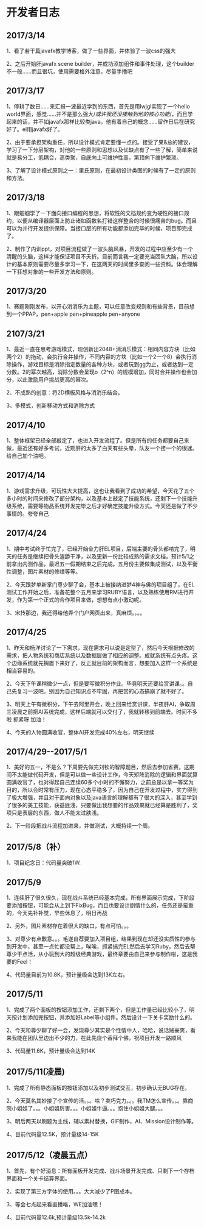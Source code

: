 # 开发者日志

## 2017/3/14

  1、看了若干篇javafx教学博客，做了一些界面，并体验了一波css的强大
  
  2、之后开始肝javafx scene builder，并成功添加组件和事件处理，这个builder不一般……而且很坑，使用需要格外注意，尽量手撸吧
  
## 2017/3/17

  1、停耕了数日……来汇报一波最近学到的东西，首先是用lwjgl实现了一个hello  world界面，感觉……并不是那么强大/*或许我还没接触到他的核心功能*/，而且学起来的话，并不如javafx那样比较类java，他有着自己的概念……留作日后在研究好了。el用javafx好了。
  
  2、由于要承担架构重任，所以设计模式肯定要懂一点的。接受了果&总的建议，学习了一下分层架构，对他的一些原则和思想以及优缺点有了一些了解，简单来说就是易分工，低耦合，高类聚，自底向上可维护性高，第顶向下维护繁琐。
  
  3、了解了设计模式原则之一：里氏原则，在最初设计类图的时候有了一定的原则和方法。

## 2017/3/18

  1、跟蝈蝈学了一下面向接口编程的思想，将软性的文档规约变为硬性的接口规约，以便从编译器层面上防止诸如函数名打错这样整合的时候很痛苦的bug。而且可以为并行开发提供保障。当接口层的所有功能都添加完毕的时候，项目即完成了。

  2、制作了内训ppt，对项目流程做了一波头脑风暴，开发的过程中应至少有一个清醒的头脑，这样才能保证项目不夭折。目前而言我一定要充当团队大脑，所以设计的基本原则需要尽量多学习一下，在这两天的时间里多查阅一些资料。体会理解一下狂想对象的一些开发方法和原则。

## 2017/3/20

  1、赛题刚刚发布，以开心消消乐为主题，可以任意改变规则和有些背景，目前想到一个PPAP，pen+apple pen+pineapple pen+anyone

## 2107/3/21
  
  1、最近一直在思考游戏模式，现创新出2048+消消乐模式：相同内容方块（比如两个2）的拖动，会执行合并操作，不同内容的方块（比如一个2一个8）会执行消除操作，游戏目标是消除指定数量的各种方块，或者玩到gg为止，或者达到一定分数。2的幂次越高，消除分数会呈现o（2^n）的规模增加，同时合并操作也会加分，以此激励用户挑战更高的幂次。
  
  2、不成熟的创意：将2D横板风格与消消乐结合。
  
  3、多模式，创新移动方式和消除方式


## 2017/4/10

  1、整体框架已经全部敲定了，也进入开发流程了。但是所有的任务都要自己来做，最近还有好多考试，近期肝的太多了白天有些头晕，队友一个接一个的很迷。给自己加个油吧。
  
## 2017/4/14

  1、游戏需求升级，可玩性大大提高，这也让我看到了成功的希望，今天花了五个多小时的时间来修改了部分架构，以及基本上敲定了技能系统，还剩下一个技能升级系统，需要等物品系统开发完毕之后才好确定技能升级方式。今天还是做了不少事情的。夸夸自己
  
## 2017/4/24

  1、期中考试终于忙完了，已经开始全力肝EL项目，后端主要的骨头都啃完了，明天的任务是继续把骨头渣舔干净，以及更新一份比较成熟的需求文档，预计5/1之前拿出内测作品，最迟五一假期结束之后完成。五月份主要做集成测试，以及平衡性调整，图片素材的修缮等等。
  
  2、今天跟梦单新掌门尊少聊了会，基本上被接纳进梦4神与佛的项目组了，在EL测试工作开始之后，准备花整个五月来学习RUBY语言，以及熟练使用RM进行开发，作为第一个正式的合作项目来做，想想有点小激动呢。
  
  3、宋抟那边，我还得给他弄个门户网页出来，真麻烦。。。。

## 2017/4/25

  1、昨天和杨洋讨论了一下需求，现在需求可以说是定型了，然后今天根据修改的需求，把人物系统和商店系统以及数据层做了相应的调整。成就系统有点头疼。这个边缘系统就先搁置下来好了，反正就目前的架构而言，想要加入这样一个系统是相当容易的。
  
  2、今天下午课稍微少一点，但是要写微积分作业。毕竟明天还要给赏讲课。。自己先复习一波吧。别因为自己知识点不牢固，再把赏的心态搞崩了就不好了。
  
  3、明天上午有微积分，下午去阿里开会，晚上回来给赏讲课，半夜肝AI，争取周三凌晨之前把AI系统完成，这样后端就可以交付了，我就转移到前端去。时间不多啦 抓紧呀 加油！

  4、今天的人物圆满收官，整体AI开发完成40%左右，明天继续

## 2017/4/29--2017/5/1

  1、美好的五一，不是么？下周要先做完刘钦的智障题目，然后去参加省赛，这期间不太能做代码开发，但是可以做一些设计工作，今天矩阵消除的逻辑和界面就算圆满收官了，也对得起自己连续60多个小时的不懈努力，之前总是以拿一等奖为目的，所以会时常有压力，现在心态平稳多了，因为自己在开发过程中，实力得到了极大增强，并且对于面向对象以及java语言的理解都有了很大的深入，甚至学到了很多的美工技能，获益匪浅，只要做出我想要的作品效果就已经算是胜利了，奖项只是表层的东西，做人不能太过肤浅。
  
  2、下一阶段把战斗流程加进来，并做测试，大概持续一个周。

## 2017/5/8（补）
  
  1、项目纪念日：代码量突破1W.

## 2017/5/9

  1、连续肝了很久很久，现在战斗系统已经基本完成，所有界面展示完成，下阶段要添加按钮，可能会从上到下FixBug，而且也要设计剧情什么的，任务还是蛮重的，今天先补补觉，早些休息了，明日再战
  
  2、另外，图片素材存在着很大的缺口，有点可怕。。。
  
  3、对尊少有点歉意。。。毛遂自荐要加入项目组，结果到现在却还没实质性的参与到开发中，甚至一点忙都没帮上，唉唉，抓紧搞完EL然后去学习Ruby，然后去帮尊少干点活，从小玩到大的超级经典游戏，最终章要由自己来参与制作啦，这是我要的Feel！

  4、代码量目前为10.8K，预计量级会达到13K左右。

## 2017/5/11

  1、完成了两个面板的按钮添加工作，还剩下两个，但是工作量已经比较小了，明天按计划添加完按钮，并添加好Label等小组件。然后设计一下关卡奖励什么的。
  
  2、今天和尊少聊了好一会，发现尊少其实是个性情中人，哈哈，说话贼豪爽，看来我能在团队里边出不少的力，在此先烧个香拜个佛，祝项目开发一路顺风
  
  3、代码量11.6K，预计量级会达到14K

## 2017/5/11(凌晨)

  1、完成了所有静态面板的按钮添加以及初步测试交互，初步确认无BUG存在。
  
  2、今天莫名其妙接了个宣传的活。。。啥？卖巧克力。。。我TM怎么宣传。。。靠商院小姐姐了。。。小姐姐厉害。。。小姐姐牛逼。。。抱住小姐姐大腿。。。
  
  3、明后两天以刷题为主线，辅以素材替换，GIF制作，AI、Mission设计制作等。

  4、目前代码量12.5K，预计量级14-15K

## 2017/5/12（凌晨五点）

  1、首先，有个好消息：所有面板开发完成、战斗场景开发完成、只剩下一个存档界面和一个关卡结算界面。
  
  2、实现了第三方字体的使用。。。大大减少了P图成本。
  
  3、等会七点起来看直播咯，WE加油嘿！
  
  4、目前代码量12.6k,预计量级13.5k-14.2k
